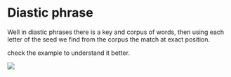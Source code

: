 # Diastic phrase

Well in diastic phrases there is a key and corpus of words, then using each letter of the seed we find from the corpus the match at exact position.

check the example to understand it better.

![](daistic.gif)